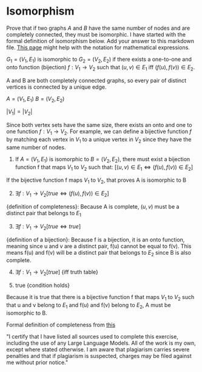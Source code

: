 # Isomorphism

Prove that if two graphs $A$ and $B$ have the same number of nodes and are
completely connected, they must be isomorphic. I have started with the formal
definition of isomorphism below. Add your answer to this markdown file. [This
page](https://docs.github.com/en/get-started/writing-on-github/working-with-advanced-formatting/writing-mathematical-expressions)
might help with the notation for mathematical expressions.

$G_1=(V_1 , E_1)$ is isomorphic to $G_2 = (V_2, E_2)$ if there exists a
one-to-one and onto function (bijection) $f: V_1 \rightarrow V_2$ such that $(u,v) \in E_1$ iff $(f(u),f(v)) \in E_2$.

A and B are both completely connected graphs, so every pair of distinct vertices is connected by a unique edge.

$A = (V_{1}, E_{1})$ $B = (V_{2}, E_{2})$

$|V_1| = |V_2|$

Since both vertex sets have the same size, there exists an onto and one to one function $f: V_1 \rightarrow V_2$. For example, we can define a bijective function $f$ by matching each vertex in $V_1$ to a unique vertex in $V_2$ since they have the same number of nodes.

1. If $A = (V_{1}, E_{1})$ is isomorphic to $B = (V_{2}, E_{2})$, there must exist a bijection function f that maps $V_1$ to $V_2$ such that:
$[(u,v) \in E_{1} \iff (f(u),f(v)) \in E_{2}]$

If the bijective function f maps $V_1$ to $V_2$, that proves A is isomorphic to B

2. $\exists
f: V_1 \rightarrow V_2 [true \iff (f(u),f(v)) \in E_{2}]$ 

{definition of completeness}: Because A is complete, $(u,v)$ must be a distinct pair that belongs to $E_1$

3. $\exists
f: V_1 \rightarrow V_2 [true \iff true]$

{definition of a bijection}: Because f is a bijection, it is an onto function, meaning since u and v are a distinct pair, f(u) cannot be equal to f(v). This means f(u) and f(v) will be a distinct pair that belongs to $E_2$ since B is also complete.

4. $\exists
f: V_1 \rightarrow V_2 [true]$ {iff truth table}

5. true  {condition holds}

Because it is true that there is a bijective function f that maps $V_1$ to $V_2$ such that u and v belong to $E_1$ and f(u) and f(v) belong to $E_2$, A must be isomorphic to B.

Formal definition of completeness from [this](https://www.geeksforgeeks.org/what-is-complete-graph/)

"I certify that I have listed all sources used to complete this exercise,
including the use of any Large Language Models. All of the work is my own, except
where stated otherwise. I am aware that plagiarism carries severe penalties and
that if plagiarism is suspected, charges may be filed against me without prior
notice."
